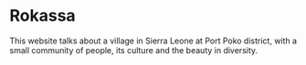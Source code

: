 # Rokassa
 This website talks about a village in Sierra Leone at Port Poko district, with a small community of people, its culture and the beauty in diversity. 
